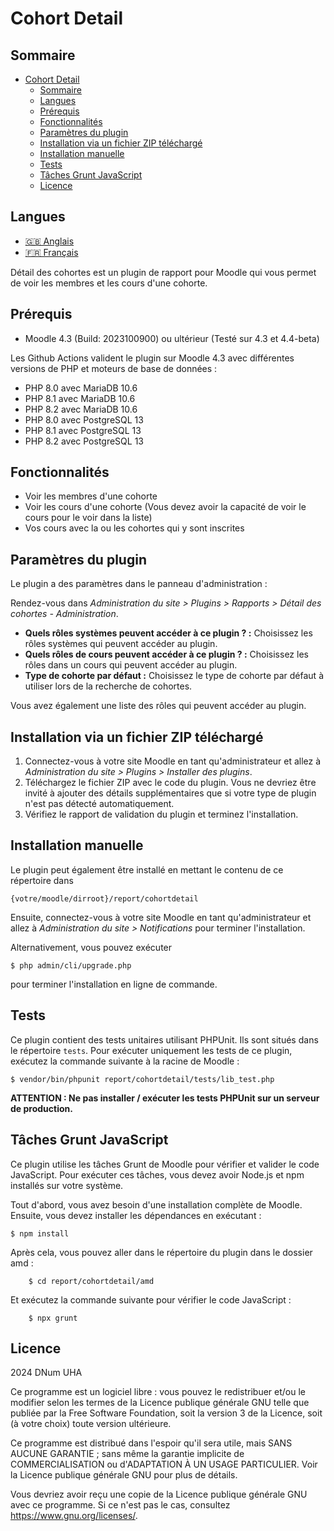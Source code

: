 # Cohort Detail #

## Sommaire ##

- [Cohort Detail](#cohort-detail)
  - [Sommaire](#sommaire)
  - [Langues](#langues)
  - [Prérequis](#prérequis)
  - [Fonctionnalités](#fonctionnalités)
  - [Paramètres du plugin](#paramètres-du-plugin)
  - [Installation via un fichier ZIP téléchargé](#installation-via-un-fichier-zip-téléchargé)
  - [Installation manuelle](#installation-manuelle)
  - [Tests](#tests)
  - [Tâches Grunt JavaScript](#tâches-grunt-javascript)
  - [Licence](#licence)

## Langues ##

- [🇬🇧 Anglais](README.md)
- [🇫🇷 Français](README_fr.md)

Détail des cohortes est un plugin de rapport pour Moodle qui vous permet de voir les membres et les cours d'une cohorte.

## Prérequis ##

- Moodle 4.3 (Build: 2023100900) ou ultérieur (Testé sur 4.3 et 4.4-beta)

Les Github Actions valident le plugin sur Moodle 4.3 avec différentes versions de PHP et moteurs de base de données :
- PHP 8.0 avec MariaDB 10.6
- PHP 8.1 avec MariaDB 10.6
- PHP 8.2 avec MariaDB 10.6
- PHP 8.0 avec PostgreSQL 13
- PHP 8.1 avec PostgreSQL 13
- PHP 8.2 avec PostgreSQL 13

## Fonctionnalités ##

- Voir les membres d'une cohorte
- Voir les cours d'une cohorte (Vous devez avoir la capacité de voir le cours pour le voir dans la liste)
- Vos cours avec la ou les cohortes qui y sont inscrites

## Paramètres du plugin ##

Le plugin a des paramètres dans le panneau d'administration :

Rendez-vous dans _Administration du site > Plugins > Rapports > Détail des cohortes - Administration_.

- **Quels rôles systèmes peuvent accéder à ce plugin ? :** Choisissez les rôles systèmes qui peuvent accéder au plugin.
- **Quels rôles de cours peuvent accéder à ce plugin ? :** Choisissez les rôles dans un cours qui peuvent accéder au plugin.
- **Type de cohorte par défaut :** Choisissez le type de cohorte par défaut à utiliser lors de la recherche de cohortes.

Vous avez également une liste des rôles qui peuvent accéder au plugin.

## Installation via un fichier ZIP téléchargé ##

1. Connectez-vous à votre site Moodle en tant qu'administrateur et allez à _Administration du site > Plugins > Installer des plugins_.
2. Téléchargez le fichier ZIP avec le code du plugin. Vous ne devriez être invité à ajouter des détails supplémentaires que si votre type de plugin n'est pas détecté automatiquement.
3. Vérifiez le rapport de validation du plugin et terminez l'installation.

## Installation manuelle ##

Le plugin peut également être installé en mettant le contenu de ce répertoire dans

    {votre/moodle/dirroot}/report/cohortdetail

Ensuite, connectez-vous à votre site Moodle en tant qu'administrateur et allez à _Administration du site > Notifications_ pour terminer l'installation.

Alternativement, vous pouvez exécuter

    $ php admin/cli/upgrade.php

pour terminer l'installation en ligne de commande.

## Tests ##

Ce plugin contient des tests unitaires utilisant PHPUnit. Ils sont situés dans le répertoire `tests`. Pour exécuter uniquement les tests de ce plugin, exécutez la commande suivante à la racine de Moodle :

    $ vendor/bin/phpunit report/cohortdetail/tests/lib_test.php

**ATTENTION : Ne pas installer / exécuter les tests PHPUnit sur un serveur de production.**

## Tâches Grunt JavaScript ##

Ce plugin utilise les tâches Grunt de Moodle pour vérifier et valider le code JavaScript. Pour exécuter ces tâches, vous devez avoir Node.js et npm installés sur votre système.

Tout d'abord, vous avez besoin d'une installation complète de Moodle. Ensuite, vous devez installer les dépendances en exécutant :

    $ npm install

Après cela, vous pouvez aller dans le répertoire du plugin dans le dossier amd :

        $ cd report/cohortdetail/amd

Et exécutez la commande suivante pour vérifier le code JavaScript :

        $ npx grunt

## Licence ##

2024 DNum UHA

Ce programme est un logiciel libre : vous pouvez le redistribuer et/ou le modifier selon les termes de la Licence publique générale GNU telle que publiée par la Free Software Foundation, soit la version 3 de la Licence, soit (à votre choix) toute version ultérieure.

Ce programme est distribué dans l'espoir qu'il sera utile, mais SANS AUCUNE GARANTIE ; sans même la garantie implicite de COMMERCIALISATION ou d'ADAPTATION À UN USAGE PARTICULIER. Voir la Licence publique générale GNU pour plus de détails.

Vous devriez avoir reçu une copie de la Licence publique générale GNU avec ce programme. Si ce n'est pas le cas, consultez <https://www.gnu.org/licenses/>.
